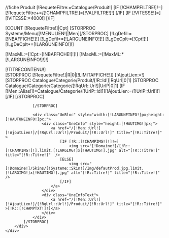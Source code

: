 //fiche Produit
[!RequeteFiltre:=Catalogue/Produit!]
[IF [!CHAMPFILTRE!]!=]
	[!RequeteFiltre+=/[!CHAMPFILTRE!]=[!VALFILTRE!]!]
[/IF]
[IF [!VITESSE!]=]
	[!VITESSE:=4000!]
[/IF]


[COUNT [!RequeteFiltre!]|Cpt]
[STORPROC Systeme/Menu/[!MENULIEN!]|Men][/STORPROC]
[!LgDefil:=[!NBAFFICHE!]!]
[!LgDefil*=[!LARGUNEINFO!]!]
[!LgDeCplt:=[!Cpt!]!]
[!LgDeCplt*=[!LARGUNEINFO!]!]

[!MaxML:=[!Cpt:-[!NBAFFICHE!]!]!]
[!MaxML:=[!MaxML:*[!LARGUNEINFO!]!]!]

<div class="[!NOMDIV!]">
	<div class="TitreColonne ">[!TITRECONTENU!]</div>
	<div id="ContenuComplet"  style="width:[!LgDefil!]px;">
		<div id="ContenuCompletDefile" style="width:[!LgDeCplt!]px;" >
			[STORPROC [!RequeteFiltre!]|R|0|[!LIMITAFFICHE!]]
				[!AjoutLien:=!]
				[STORPROC Catalogue/Categorie/Produit/[!R::Id!]|RqUrl|0|1]
					[STORPROC Catalogue/Categorie/Categorie/[!RqUrl::Url!]|UrlP|0|1]
						[IF [!Men::Alias!]!=Catalogue/Categorie/[!UrlP::Id!]][!AjoutLien:=/[!UrlP::Url!]!][/IF]
					[/STORPROC]

				[/STORPROC]
				
				<div class="UnBloc" style="width:[!LARGUNEINFO!]px;height:[!HAUTUNEINFO!]px;">
					<div class="UneInfo" style="height:[!HAUTIMG!]px;">
						<a href="/[!Men::Url!][!AjoutLien!]/[!RqUrl::Url!]/Produit/[!R::Url!]" title="[!R::Titre!]" >
							[IF [!R::[!CHAMPIMG!]!]!=]
								<img src="[!Domaine!]/[!R::[!CHAMPIMG!]!].limit.[!LARGIMG!]x[!HAUTIMG!].jpg" alt="[!R::Titre!]" title="[!R::Titre!]"  />
							[ELSE]
								<img src="[!Domaine!]/Skins/[!Systeme::Skin!]/Img/defautProd.jpg.limit.[!LARGIMG!]x[!HAUTIMG!].jpg" alt="[!R::Titre!]" title="[!R::Titre!]"  />
							[/IF]
						</a>
					</div>
					<div class="UneInfoText">
						<a href="/[!Men::Url!][!AjoutLien!]/[!RqUrl::Url!]/Produit/[!R::Url!]" title="[!R::Titre!]" >[!R::[!CHAMPTXT!]!]</a>
					</div>
				</div>
			[/STORPROC]
		</div>
	</div>
</div>

<script type="text/javascript">
	var divAppsDefile = $('ContenuCompletDefile');
	var fxAppsDefile = new Fx.Tween(divAppsDefile, {property:'margin-left', link:'ignore'});

	window.addEvent('domready', function() {
		//var btnLeft = new Element('button', {'class':'Clignote ImagesbtnLeft'});
		//var btnRight = new Element('button', {'class':'Clignote ImagesbtnRight'});
		
		var btnLeft = new Element('button', {'class':'ImagesbtnLeft'});
		var btnRight = new Element('button', {'class':'ImagesbtnRight'});
		
		var divApps = $('ContenuComplet');
		btnLeft.inject(divApps, 'before');
		btnRight.inject(divApps, 'before');
		divApps.setStyles({'overflow':'hidden', 'width':'[!LgDefil!]'});
		btnLeft.addEvent('click', moveImgApps);
		btnRight.addEvent('click', moveImgApps);
		btnLeft.addEvent('mouseover', moveImgApps);
		btnRight.addEvent('mouseover', moveImgApps);

		//setInterval(clignote, 500);
		// pour faire défiler tout le temps
		setInterval(moveImgApps, [!VITESSE!]);

	});

	function moveImgApps(e) {
		var move = (e&&e.target.hasClass('ImagesbtnLeft')) ? 3 : -3;
		var currentML = divAppsDefile.getStyle('margin-left').toInt();
		var targetML = currentML + move * [!TAILLEUNEINFO!];

		if (Math.abs(targetML)>= Math.abs([!MaxML!])) {
			divAppsDefile.setStyle('margin-left', "-[!MaxML!]px");
			currentML = 0;
			targetML = 0;


		}
		if(targetML > 0) targetML = 0;
		if(targetML < -[!MaxML!]) targetML = -[!MaxML!];
		fxAppsDefile.start(targetML + 'px');
	}

	function moveImgAppsold(e) {
		var move = (e.target.hasClass('ImagesbtnLeft')) ? 3 : -3;
		var currentML = divAppsDefile.getStyle('margin-left').toInt();
		var targetML = currentML + move * [!TAILLEUNEINFO!];
		if(targetML > 0) targetML = 0;
		if(targetML < -[!MaxML!]) targetML = -[!MaxML!];
		fxAppsDefile.start(targetML + 'px');
	}
</script>
